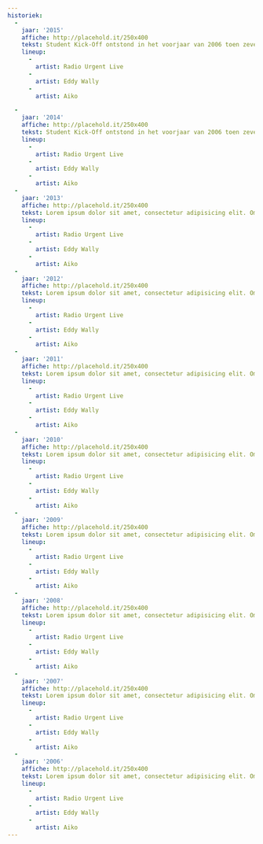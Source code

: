 ```yaml
---
historiek:
  -
    jaar: '2015'
    affiche: http://placehold.it/250x400
    tekst: Student Kick-Off ontstond in het voorjaar van 2006 toen zeven studenten aan de Gentse Universiteit een evenement wilden organiseren naar voorbeeld van andere studentensteden als Kortrijk en Antwerpen. Amper enkele maanden later, op 27 september 2006, wisten ze maar liefst 9.000 studenten naar het Gentse Kramersplein te lokken!
    lineup:
      -
        artist: Radio Urgent Live
      -
        artist: Eddy Wally
      -
        artist: Aiko

  -
    jaar: '2014'
    affiche: http://placehold.it/250x400
    tekst: Student Kick-Off ontstond in het voorjaar van 2006 toen zeven studenten aan de Gentse Universiteit een evenement wilden organiseren naar voorbeeld van andere studentensteden als Kortrijk en Antwerpen. Amper enkele maanden later, op 27 september 2006, wisten ze maar liefst 9.000 studenten naar het Gentse Kramersplein te lokken!
    lineup:
      -
        artist: Radio Urgent Live
      -
        artist: Eddy Wally
      -
        artist: Aiko
  -
    jaar: '2013'
    affiche: http://placehold.it/250x400
    tekst: Lorem ipsum dolor sit amet, consectetur adipisicing elit. Omnis, temporibus, dolores, at, praesentium ut unde repudiandae voluptatum sit ab debitis suscipit fugiat natus velit excepturi amet commodi deleniti alias possimus!Lorem ipsum dolor sit amet, consectetur adipisicing elit. Omnis, temporibus, dolores, at, praesentium ut unde repudiandae voluptatum sit ab debitis suscipit fugiat natus velit excepturi amet commodi deleniti alias possimus!Lorem ipsum dolor sit amet, consectetur adipisicing elit. Omnis, temporibus, dolores, at, praesentium ut unde repudiandae voluptatum sit ab debitis suscipit fugiat natus velit excepturi amet commodi deleniti alias possimus!Lorem ipsum dolor sit amet, consectetur adipisicing elit. Omnis, temporibus, dolores, at, praesentium ut unde repudiandae voluptatum sit ab debitis suscipit fugiat natus velit excepturi amet commodi deleniti alias possimus!Lorem ipsum dolor sit amet, consectetur adipisicing elit. Omnis, temporibus, dolores, at, praesentium ut unde repudiandae voluptatum sit ab debitis suscipit fugiat natus velit excepturi amet commodi deleniti alias possimus!Lorem ipsum dolor sit amet, consectetur adipisicing elit. Omnis, temporibus, dolores, at, praesentium ut unde repudiandae voluptatum sit ab debitis suscipit fugiat natus velit excepturi amet commodi deleniti alias possimus!Lorem ipsum dolor sit amet, consectetur adipisicing elit. Omnis, temporibus, dolores, at, praesentium ut unde repudiandae voluptatum sit ab debitis suscipit fugiat natus velit excepturi amet commodi deleniti alias possimus!
    lineup:
      -
        artist: Radio Urgent Live
      -
        artist: Eddy Wally
      -
        artist: Aiko
  -
    jaar: '2012'
    affiche: http://placehold.it/250x400
    tekst: Lorem ipsum dolor sit amet, consectetur adipisicing elit. Omnis, temporibus, dolores, at, praesentium ut unde repudiandae voluptatum sit ab debitis suscipit fugiat natus velit excepturi amet commodi deleniti alias possimus!Lorem ipsum dolor sit amet, consectetur adipisicing elit. Omnis, temporibus, dolores, at, praesentium ut unde repudiandae voluptatum sit ab debitis suscipit fugiat natus velit excepturi amet commodi deleniti alias possimus!Lorem ipsum dolor sit amet, consectetur adipisicing elit. Omnis, temporibus, dolores, at, praesentium ut unde repudiandae voluptatum sit ab debitis suscipit fugiat natus velit excepturi amet commodi deleniti alias possimus!Lorem ipsum dolor sit amet, consectetur adipisicing elit. Omnis, temporibus, dolores, at, praesentium ut unde repudiandae voluptatum sit ab debitis suscipit fugiat natus velit excepturi amet commodi deleniti alias possimus!Lorem ipsum dolor sit amet, consectetur adipisicing elit. Omnis, temporibus, dolores, at, praesentium ut unde repudiandae voluptatum sit ab debitis suscipit fugiat natus velit excepturi amet commodi deleniti alias possimus!Lorem ipsum dolor sit amet, consectetur adipisicing elit. Omnis, temporibus, dolores, at, praesentium ut unde repudiandae voluptatum sit ab debitis suscipit fugiat natus velit excepturi amet commodi deleniti alias possimus!Lorem ipsum dolor sit amet, consectetur adipisicing elit. Omnis, temporibus, dolores, at, praesentium ut unde repudiandae voluptatum sit ab debitis suscipit fugiat natus velit excepturi amet commodi deleniti alias possimus!
    lineup:
      -
        artist: Radio Urgent Live
      -
        artist: Eddy Wally
      -
        artist: Aiko
  -
    jaar: '2011'
    affiche: http://placehold.it/250x400
    tekst: Lorem ipsum dolor sit amet, consectetur adipisicing elit. Omnis, temporibus, dolores, at, praesentium ut unde repudiandae voluptatum sit ab debitis suscipit fugiat natus velit excepturi amet commodi deleniti alias possimus!Lorem ipsum dolor sit amet, consectetur adipisicing elit. Omnis, temporibus, dolores, at, praesentium ut unde repudiandae voluptatum sit ab debitis suscipit fugiat natus velit excepturi amet commodi deleniti alias possimus!Lorem ipsum dolor sit amet, consectetur adipisicing elit. Omnis, temporibus, dolores, at, praesentium ut unde repudiandae voluptatum sit ab debitis suscipit fugiat natus velit excepturi amet commodi deleniti alias possimus!Lorem ipsum dolor sit amet, consectetur adipisicing elit. Omnis, temporibus, dolores, at, praesentium ut unde repudiandae voluptatum sit ab debitis suscipit fugiat natus velit excepturi amet commodi deleniti alias possimus!Lorem ipsum dolor sit amet, consectetur adipisicing elit. Omnis, temporibus, dolores, at, praesentium ut unde repudiandae voluptatum sit ab debitis suscipit fugiat natus velit excepturi amet commodi deleniti alias possimus!Lorem ipsum dolor sit amet, consectetur adipisicing elit. Omnis, temporibus, dolores, at, praesentium ut unde repudiandae voluptatum sit ab debitis suscipit fugiat natus velit excepturi amet commodi deleniti alias possimus!Lorem ipsum dolor sit amet, consectetur adipisicing elit. Omnis, temporibus, dolores, at, praesentium ut unde repudiandae voluptatum sit ab debitis suscipit fugiat natus velit excepturi amet commodi deleniti alias possimus!
    lineup:
      -
        artist: Radio Urgent Live
      -
        artist: Eddy Wally
      -
        artist: Aiko
  -
    jaar: '2010'
    affiche: http://placehold.it/250x400
    tekst: Lorem ipsum dolor sit amet, consectetur adipisicing elit. Omnis, temporibus, dolores, at, praesentium ut unde repudiandae voluptatum sit ab debitis suscipit fugiat natus velit excepturi amet commodi deleniti alias possimus!Lorem ipsum dolor sit amet, consectetur adipisicing elit. Omnis, temporibus, dolores, at, praesentium ut unde repudiandae voluptatum sit ab debitis suscipit fugiat natus velit excepturi amet commodi deleniti alias possimus!Lorem ipsum dolor sit amet, consectetur adipisicing elit. Omnis, temporibus, dolores, at, praesentium ut unde repudiandae voluptatum sit ab debitis suscipit fugiat natus velit excepturi amet commodi deleniti alias possimus!Lorem ipsum dolor sit amet, consectetur adipisicing elit. Omnis, temporibus, dolores, at, praesentium ut unde repudiandae voluptatum sit ab debitis suscipit fugiat natus velit excepturi amet commodi deleniti alias possimus!Lorem ipsum dolor sit amet, consectetur adipisicing elit. Omnis, temporibus, dolores, at, praesentium ut unde repudiandae voluptatum sit ab debitis suscipit fugiat natus velit excepturi amet commodi deleniti alias possimus!Lorem ipsum dolor sit amet, consectetur adipisicing elit. Omnis, temporibus, dolores, at, praesentium ut unde repudiandae voluptatum sit ab debitis suscipit fugiat natus velit excepturi amet commodi deleniti alias possimus!Lorem ipsum dolor sit amet, consectetur adipisicing elit. Omnis, temporibus, dolores, at, praesentium ut unde repudiandae voluptatum sit ab debitis suscipit fugiat natus velit excepturi amet commodi deleniti alias possimus!
    lineup:
      -
        artist: Radio Urgent Live
      -
        artist: Eddy Wally
      -
        artist: Aiko
  -
    jaar: '2009'
    affiche: http://placehold.it/250x400
    tekst: Lorem ipsum dolor sit amet, consectetur adipisicing elit. Omnis, temporibus, dolores, at, praesentium ut unde repudiandae voluptatum sit ab debitis suscipit fugiat natus velit excepturi amet commodi deleniti alias possimus!Lorem ipsum dolor sit amet, consectetur adipisicing elit. Omnis, temporibus, dolores, at, praesentium ut unde repudiandae voluptatum sit ab debitis suscipit fugiat natus velit excepturi amet commodi deleniti alias possimus!Lorem ipsum dolor sit amet, consectetur adipisicing elit. Omnis, temporibus, dolores, at, praesentium ut unde repudiandae voluptatum sit ab debitis suscipit fugiat natus velit excepturi amet commodi deleniti alias possimus!Lorem ipsum dolor sit amet, consectetur adipisicing elit. Omnis, temporibus, dolores, at, praesentium ut unde repudiandae voluptatum sit ab debitis suscipit fugiat natus velit excepturi amet commodi deleniti alias possimus!Lorem ipsum dolor sit amet, consectetur adipisicing elit. Omnis, temporibus, dolores, at, praesentium ut unde repudiandae voluptatum sit ab debitis suscipit fugiat natus velit excepturi amet commodi deleniti alias possimus!Lorem ipsum dolor sit amet, consectetur adipisicing elit. Omnis, temporibus, dolores, at, praesentium ut unde repudiandae voluptatum sit ab debitis suscipit fugiat natus velit excepturi amet commodi deleniti alias possimus!Lorem ipsum dolor sit amet, consectetur adipisicing elit. Omnis, temporibus, dolores, at, praesentium ut unde repudiandae voluptatum sit ab debitis suscipit fugiat natus velit excepturi amet commodi deleniti alias possimus!
    lineup:
      -
        artist: Radio Urgent Live
      -
        artist: Eddy Wally
      -
        artist: Aiko
  -
    jaar: '2008'
    affiche: http://placehold.it/250x400
    tekst: Lorem ipsum dolor sit amet, consectetur adipisicing elit. Omnis, temporibus, dolores, at, praesentium ut unde repudiandae voluptatum sit ab debitis suscipit fugiat natus velit excepturi amet commodi deleniti alias possimus!Lorem ipsum dolor sit amet, consectetur adipisicing elit. Omnis, temporibus, dolores, at, praesentium ut unde repudiandae voluptatum sit ab debitis suscipit fugiat natus velit excepturi amet commodi deleniti alias possimus!Lorem ipsum dolor sit amet, consectetur adipisicing elit. Omnis, temporibus, dolores, at, praesentium ut unde repudiandae voluptatum sit ab debitis suscipit fugiat natus velit excepturi amet commodi deleniti alias possimus!Lorem ipsum dolor sit amet, consectetur adipisicing elit. Omnis, temporibus, dolores, at, praesentium ut unde repudiandae voluptatum sit ab debitis suscipit fugiat natus velit excepturi amet commodi deleniti alias possimus!Lorem ipsum dolor sit amet, consectetur adipisicing elit. Omnis, temporibus, dolores, at, praesentium ut unde repudiandae voluptatum sit ab debitis suscipit fugiat natus velit excepturi amet commodi deleniti alias possimus!Lorem ipsum dolor sit amet, consectetur adipisicing elit. Omnis, temporibus, dolores, at, praesentium ut unde repudiandae voluptatum sit ab debitis suscipit fugiat natus velit excepturi amet commodi deleniti alias possimus!Lorem ipsum dolor sit amet, consectetur adipisicing elit. Omnis, temporibus, dolores, at, praesentium ut unde repudiandae voluptatum sit ab debitis suscipit fugiat natus velit excepturi amet commodi deleniti alias possimus!
    lineup:
      -
        artist: Radio Urgent Live
      -
        artist: Eddy Wally
      -
        artist: Aiko
  -
    jaar: '2007'
    affiche: http://placehold.it/250x400
    tekst: Lorem ipsum dolor sit amet, consectetur adipisicing elit. Omnis, temporibus, dolores, at, praesentium ut unde repudiandae voluptatum sit ab debitis suscipit fugiat natus velit excepturi amet commodi deleniti alias possimus!Lorem ipsum dolor sit amet, consectetur adipisicing elit. Omnis, temporibus, dolores, at, praesentium ut unde repudiandae voluptatum sit ab debitis suscipit fugiat natus velit excepturi amet commodi deleniti alias possimus!Lorem ipsum dolor sit amet, consectetur adipisicing elit. Omnis, temporibus, dolores, at, praesentium ut unde repudiandae voluptatum sit ab debitis suscipit fugiat natus velit excepturi amet commodi deleniti alias possimus!Lorem ipsum dolor sit amet, consectetur adipisicing elit. Omnis, temporibus, dolores, at, praesentium ut unde repudiandae voluptatum sit ab debitis suscipit fugiat natus velit excepturi amet commodi deleniti alias possimus!Lorem ipsum dolor sit amet, consectetur adipisicing elit. Omnis, temporibus, dolores, at, praesentium ut unde repudiandae voluptatum sit ab debitis suscipit fugiat natus velit excepturi amet commodi deleniti alias possimus!Lorem ipsum dolor sit amet, consectetur adipisicing elit. Omnis, temporibus, dolores, at, praesentium ut unde repudiandae voluptatum sit ab debitis suscipit fugiat natus velit excepturi amet commodi deleniti alias possimus!Lorem ipsum dolor sit amet, consectetur adipisicing elit. Omnis, temporibus, dolores, at, praesentium ut unde repudiandae voluptatum sit ab debitis suscipit fugiat natus velit excepturi amet commodi deleniti alias possimus!
    lineup:
      -
        artist: Radio Urgent Live
      -
        artist: Eddy Wally
      -
        artist: Aiko
  -
    jaar: '2006'
    affiche: http://placehold.it/250x400
    tekst: Lorem ipsum dolor sit amet, consectetur adipisicing elit. Omnis, temporibus, dolores, at, praesentium ut unde repudiandae voluptatum sit ab debitis suscipit fugiat natus velit excepturi amet commodi deleniti alias possimus!Lorem ipsum dolor sit amet, consectetur adipisicing elit. Omnis, temporibus, dolores, at, praesentium ut unde repudiandae voluptatum sit ab debitis suscipit fugiat natus velit excepturi amet commodi deleniti alias possimus!Lorem ipsum dolor sit amet, consectetur adipisicing elit. Omnis, temporibus, dolores, at, praesentium ut unde repudiandae voluptatum sit ab debitis suscipit fugiat natus velit excepturi amet commodi deleniti alias possimus!Lorem ipsum dolor sit amet, consectetur adipisicing elit. Omnis, temporibus, dolores, at, praesentium ut unde repudiandae voluptatum sit ab debitis suscipit fugiat natus velit excepturi amet commodi deleniti alias possimus!Lorem ipsum dolor sit amet, consectetur adipisicing elit. Omnis, temporibus, dolores, at, praesentium ut unde repudiandae voluptatum sit ab debitis suscipit fugiat natus velit excepturi amet commodi deleniti alias possimus!Lorem ipsum dolor sit amet, consectetur adipisicing elit. Omnis, temporibus, dolores, at, praesentium ut unde repudiandae voluptatum sit ab debitis suscipit fugiat natus velit excepturi amet commodi deleniti alias possimus!Lorem ipsum dolor sit amet, consectetur adipisicing elit. Omnis, temporibus, dolores, at, praesentium ut unde repudiandae voluptatum sit ab debitis suscipit fugiat natus velit excepturi amet commodi deleniti alias possimus!
    lineup:
      -
        artist: Radio Urgent Live
      -
        artist: Eddy Wally
      -
        artist: Aiko
---
```


